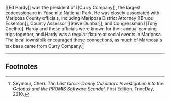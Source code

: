 [[Ed Hardy]] was the president of [[Curry Company]], the largest concessionaire in Yosemite National Park. He was closely associated with Mariposa County officials, including Mariposa District Attorney [[Bruce Eckerson]], County Assessor [[Steve Dunbar]], and Congressman [[Tony Coelho]]. Hardy and these officials were known for their annual camping trips together, and Hardy was a regular fixture at social events in Mariposa. The local townsfolk encouraged these connections, as much of Mariposa's tax base came from Curry Company.[^1]

---
## Footnotes

[^1]: Seymour, Cheri. *The Last Circle: Danny Casolaro’s Investigation into the Octopus and the PROMIS Software Scandal*. First Edition. TrineDay, 2010.